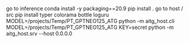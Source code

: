 go to inference
conda install -y packaging==20.9
pip install .
go to host / src
pip install typer colorama bottle loguru
MODEL=/projects/Temp/PT_GPTNEO125_ATG python -m aitg_host.cli
MODEL=/projects/Temp/PT_GPTNEO125_ATG KEY=secret python -m aitg_host.srv --host 0.0.0.0